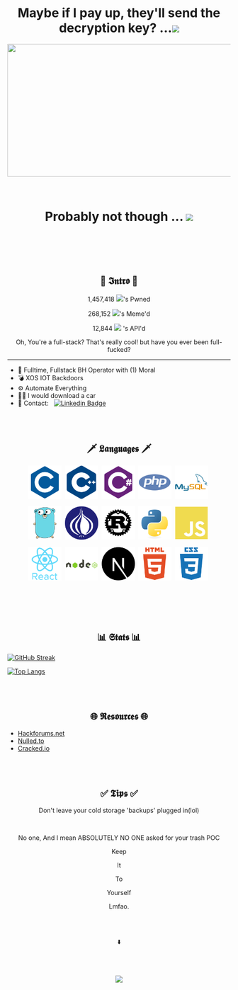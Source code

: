 <!-- Title -->
<h1 align="center">Maybe if I pay up, they'll send the decryption key? ...<img src="https://media0.giphy.com/media/WCzGme5RtmUM7Fhl9f/giphy.gif?cid=790b7611e63e420e7fa22e7f0a7ee56c0427b4d34db2ad22&rid=giphy.gif&ct=s" width="40"></h1>

<p align="center"><img src="https://media4.giphy.com/media/qdf1QyvxipVh6/giphy.gif?cid=790b7611e4f0a136312ef67a75fcd1e0870db507036510d2&rid=giphy.gif&ct=g" width="600" height="300"  /></p>

<p align="center"><img src="https://komarev.com/ghpvc/?username=7LZD&style=flat-square&color=red" alt=""></p>

<h1 align="center">Probably not though ... <img src="https://i.giphy.com/media/RlktKWfBX1RAwSTPxz/200w.webp" width="40"></h1>
<br><br><br><br>

<!-- Intro -->
<h2 align="center">👻 𝕴𝖓𝖙𝖗𝖔 👻</h2>
<p align="center">1,457,418 <img src="https://media2.giphy.com/media/Kfl09udXYhbjajJwEt/200w.webp" width="30">'s Pwned</p>
<p align="center">268,152 <img src="https://media3.giphy.com/media/7Tf2k3n2diXblLraoG/giphy.gif?cid=790b761199b83210cceea097291ca387e96738a5c4a4b61a&rid=giphy.gif&ct=s" width="30">'s Meme'd</p>
<p align="center">12,844  <img src="https://media1.giphy.com/media/DZQyphCCVVCCzTVaW1/giphy.gif?cid=790b76118a4438fbce2c58249d6b2bef2f3457e31b1595c6&rid=giphy.gif&ct=s" width="30">  's API'd</p>
<p align="center">Oh, You're a full-stack? That's really cool! but have you ever been full-fucked?</p>
 
 ---

- 👹 Fulltime, Fullstack BH Operator with (1) Moral
- 💣 XOS IOT Backdoors
- ⚙️ Automate Everything
- 🏴‍☠️ I would download a car
- 📌 Contact: &nbsp; [![Linkedin Badge](https://img.shields.io/badge/-YouFuckingCan't-blue?style=flat&logo=Linkedin&logoColor=white)](https://www.dnsleaktest.com/)
<br><br><br><br>

<!-- Languages -->
<h2 align="center">🗡️ 𝕷𝖆𝖓𝖌𝖚𝖆𝖌𝖊𝖘 🗡️</h2>

<p align="center">
<img src="https://github.com/devicons/devicon/blob/master/icons/c/c-plain.svg" title="C" alt="C" width="75" height="75"/>&nbsp;
<img src="https://github.com/devicons/devicon/blob/master/icons/cplusplus/cplusplus-plain.svg" title="C++" alt="C++" width="75" height="75"/>&nbsp;
<img src="https://github.com/devicons/devicon/blob/master/icons/csharp/csharp-plain.svg" title="C#" alt="C#" width="75" height="75"/>&nbsp;
<img src="https://github.com/devicons/devicon/blob/master/icons/php/php-plain.svg" title="PHP" alt="PHP" width="75" height="75"/>&nbsp;
<img src="https://github.com/devicons/devicon/blob/master/icons/mysql/mysql-original-wordmark.svg" title="MySQL" alt="MySQL" width="75" height="75"/>&nbsp;</p>
<p align="center">
<img src="https://github.com/devicons/devicon/blob/master/icons/go/go-original.svg" title="Go" alt="Go" width="75" height="75"/>&nbsp;
<img src="https://github.com/devicons/devicon/blob/master/icons/perl/perl-original.svg" title="Perl" alt="Perl" width="75" height="75"/>&nbsp;
<img src="https://github.com/devicons/devicon/blob/master/icons/rust/rust-plain.svg" title="Rust" alt="Rust" width="75" height="75"/>&nbsp;
<img src="https://github.com/devicons/devicon/blob/master/icons/python/python-original.svg" title="Python" alt="Python" width="75" height="75"/>&nbsp;
<img src="https://github.com/devicons/devicon/blob/master/icons/javascript/javascript-plain.svg" title="JavaScript" alt="JavaScript" width="75" height="75"/>&nbsp;</p>
<p align="center">
<img src="https://github.com/devicons/devicon/blob/master/icons/react/react-original-wordmark.svg" title="React" alt="React" width="75" height="75"/>&nbsp;
<img src="https://github.com/devicons/devicon/blob/master/icons/nodejs/nodejs-original-wordmark.svg" title="NodeJS" alt="NodeJS" width="75" height="75"/>&nbsp;
<img src="https://github.com/devicons/devicon/blob/master/icons/nextjs/nextjs-original.svg" title="NextJS" alt="NextJS" width="75" height="75"/>&nbsp;
<img src="https://github.com/devicons/devicon/blob/master/icons/html5/html5-plain-wordmark.svg" title="HTML5" alt="HTML" width="75" height="75"/>&nbsp;
<img src="https://github.com/devicons/devicon/blob/master/icons/css3/css3-plain-wordmark.svg"  title="CSS3" alt="CSS" width="75" height="75"/>&nbsp;
</p>
<br><br><br><br>

<!-- Stats -->
<h2 align="center">📊 𝕾𝖙𝖆𝖙𝖘 📊</h2>

[![GitHub Streak](http://github-readme-streak-stats.herokuapp.com?user=7LZD&theme=dark&background=000000)](https://git.io/streak-stats)

[![Top Langs](https://github-readme-stats.vercel.app/api/top-langs/?username=7LZD&layout=compact&theme=vision-friendly-dark)](https://github.com/anuraghazra/github-readme-stats)
<br><br><br><br>

<!-- Resources -->
<h2 align="center">🌐 𝕽𝖊𝖘𝖔𝖚𝖗𝖈𝖊𝖘 🌐</h2>

- [Hackforums.net](https://www.hackforums.net)
- [Nulled.to](https://www.nulled.to)
- [Cracked.io](https://www.cracked.io)
<br><br><br><br>

<!-- Tips -->
<h2 align="center">✅ 𝕿𝖎𝖕𝖘 ✅</h2>

<p align="center">Don't leave your cold storage 'backups' plugged in(lol)</p>
<br>
<p align="center">No one, And I mean ABSOLUTELY NO ONE asked for your trash POC</p>
<p align="center">Keep</p>
<p align="center">It</p>
<p align="center">To</p>
<p align="center">Yourself</p>
<p align="center">Lmfao.</p>
<br><br>
<p align="center">⬇️</p>
<br><br>

<!-- Footer -->
<p align="center"><img src="https://media1.giphy.com/media/EyqBBEApAyuFJxb0qE/giphy.gif?cid=790b7611c1659f49cb21ad5e2a9b6ea49a42041148b654f3&rid=giphy.gif&ct=g" width="300"/></p>

